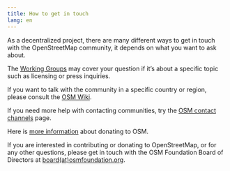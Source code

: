 ```yaml
---
title: How to get in touch
lang: en
---
```


As a decentralized project, there are many different ways to get in touch with the OpenStreetMap community, it depends on what you want to ask about.

The [Working Groups](/about-osm-community/working-groups/) may cover your question if it’s about a specific topic such as licensing or press inquiries.

If you want to talk with the community in a specific country or region, please consult the [OSM Wiki](https://wiki.openstreetmap.org).

If you need more help with contacting communities, try the [OSM contact channels](https://wiki.openstreetmap.org/wiki/Contact_channels) page.

Here is [more information](/about-osm-community/donate-to-osm/) about donating to OSM.

If you are interested in contributing or donating to OpenStreetMap, or for any other questions, please get in touch with the OSM Foundation Board of Directors at <a href="mailto:board@osmfoundation.org">board(at)osmfoundation.org</a>.
